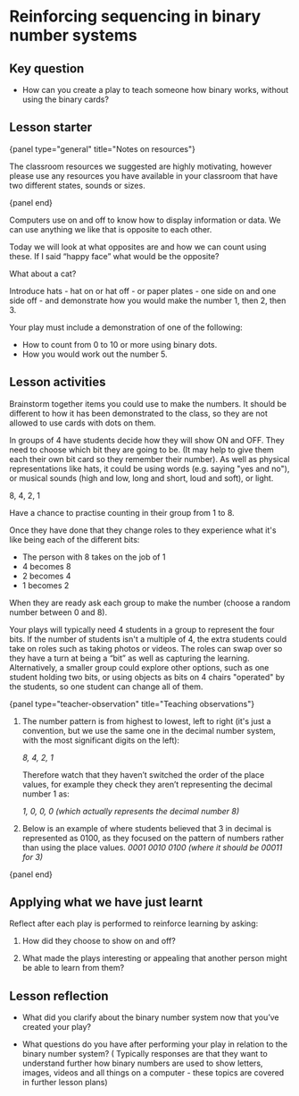 # Reinforcing sequencing in binary number systems

## Key question

- How can you create a play to teach someone how binary works, without using the binary cards? 

## Lesson starter

{panel type="general" title="Notes on resources"}

The classroom resources we suggested are highly motivating, however please use any resources you have available in your classroom that have two different states, sounds or sizes.

{panel end}

Computers use on and off to know how to display information or data.
We can use anything we like that is opposite to each other. 

Today we will look at what opposites are and how we can count using these.
If I said “happy face” what would be the opposite? 

What about a cat? 

Introduce hats - hat on or hat off - or paper plates - one side on and one side off - and demonstrate how you would make the number 1, then 2, then 3.

Your play must include a demonstration of one of the following: 

-   How to count from 0 to 10 or more using binary dots.
-   How you would work out the number 5.

## Lesson activities

Brainstorm together items you could use to make the numbers.
It should be different to how it has been demonstrated to the class, so they are not allowed to use cards with dots on them. 

In groups of 4 have students decide how they will show ON and OFF.
They need to choose which bit they are going to be.
(It may help to give them each their own bit card so they remember their number).
As well as physical representations like hats, it could be using words (e.g. saying "yes and no"), or musical sounds (high and low, long and short, loud and soft), or light.

8, 4, 2, 1 

Have a chance to practise counting in their group from 1 to 8. 

Once they have done that they change roles to they experience what it's like being each of the different bits:

-   The person with 8 takes on the job of 1
-   4 becomes 8
-   2 becomes 4
-   1 becomes 2

When they are ready ask each group to make the number (choose a random number between 0 and 8).

Your plays will typically need 4 students in a group to represent the four bits.
If the number of students isn't a multiple of 4, the extra students could take on roles such as taking photos or videos.
The roles can swap over so they have a turn at being a “bit” as well as capturing the learning.
Alternatively, a smaller group could explore other options, such as one student holding two bits, or using objects as bits on 4 chairs "operated" by the students, so one student can change all of them.

{panel type="teacher-observation" title="Teaching observations"}

1.  The number pattern is from highest to lowest, left to right (it's just a convention, but we use the same one in the decimal number system, with the most significant digits on the left): 
  
    *8, 4, 2, 1*
  
    Therefore watch that they haven’t switched the order of the place values, for example they check they aren’t representing the decimal number 1 as:
 
    *1, 0, 0, 0 (which actually represents the decimal number 8)*
 
2.  Below is an example of where students believed that 3 in decimal is represented as 0100, as they focused on the pattern of numbers rather than using the place values. 
    *0001
    0010
    0100 (where it should be 00011 for 3)*

{panel end}

## Applying what we have just learnt

Reflect after each play is performed to reinforce learning by asking:

1.  How did they choose to show on and off? 

2.  What made the plays interesting or appealing that another person might be able to learn from them? 

## Lesson reflection

-   What did you clarify about the binary number system now that you’ve created your play? 

-   What questions do you have after performing your play in relation to the binary number system? (
    Typically responses are that they want to understand further how binary numbers are used to show letters, images, videos and all things on a computer - these topics are covered in further lesson plans)
